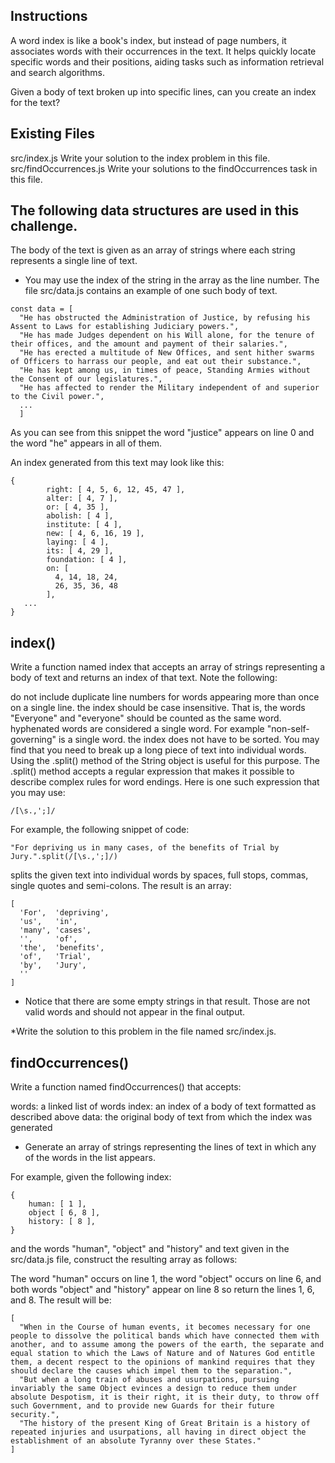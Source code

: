 Instructions
------------------------------------------------------------------------------------
A word index is like a book's index, but instead of page numbers, it associates words with their occurrences in the text. It helps quickly locate specific words and their positions, aiding tasks such as information retrieval and search algorithms.

Given a body of text broken up into specific lines, can you create an index for the text?

Existing Files
------------------------------------------------------------------------------------
src/index.js	Write your solution to the index problem in this file.
src/findOccurrences.js	Write your solutions to the findOccurrences task in this file.


The following data structures are used in this challenge.
------------------------------------------------------------------------------------
The body of the text is given as an array of strings where each string represents a single line of text. 
- You may use the index of the string in the array as the line number. 
The file src/data.js contains an example of one such body of text.
```
const data = [
  "He has obstructed the Administration of Justice, by refusing his Assent to Laws for establishing Judiciary powers.",
  "He has made Judges dependent on his Will alone, for the tenure of their offices, and the amount and payment of their salaries.",
  "He has erected a multitude of New Offices, and sent hither swarms of Officers to harrass our people, and eat out their substance.",
  "He has kept among us, in times of peace, Standing Armies without the Consent of our legislatures.",
  "He has affected to render the Military independent of and superior to the Civil power.",
  ...
  ]
```
As you can see from this snippet the word "justice" appears on line 0 and the word "he" appears in all of them.

An index generated from this text may look like this:
```
{
        right: [ 4, 5, 6, 12, 45, 47 ],
        alter: [ 4, 7 ],
        or: [ 4, 35 ],
        abolish: [ 4 ],
        institute: [ 4 ],
        new: [ 4, 6, 16, 19 ],
        laying: [ 4 ],
        its: [ 4, 29 ],
        foundation: [ 4 ],
        on: [
          4, 14, 18, 24,
          26, 35, 36, 48
        ],
   ...
}
```
index()
------------------------------------------------------------------------------------
Write a function named index that accepts an array of strings representing a body of text and returns an index of that text. Note the following:

do not include duplicate line numbers for words appearing more than once on a single line.
the index should be case insensitive. That is, the words "Everyone" and "everyone" should be counted as the same word.
hyphenated words are considered a single word. For example "non-self-governing" is a single word.
the index does not have to be sorted.
You may find that you need to break up a long piece of text into individual words. Using the .split() method of the String object is useful for this purpose. The .split() method accepts a regular expression that makes it possible to describe complex rules for word endings. Here is one such expression that you may use:
```
/[\s.,';]/
```
For example, the following snippet of code:
```
"For depriving us in many cases, of the benefits of Trial by Jury.".split(/[\s.,';]/)
```
splits the given text into individual words by spaces, full stops, commas, single quotes and semi-colons. The result is an array:
```
[
  'For',  'depriving',
  'us',   'in',       
  'many', 'cases',    
  '',     'of',       
  'the',  'benefits', 
  'of',   'Trial',    
  'by',   'Jury',     
  ''
]
```
- Notice that there are some empty strings in that result. Those are not valid words and should not appear in the final output.

*Write the solution to this problem in the file named src/index.js.

findOccurrences()
------------------------------------------------------------------------------------
Write a function named findOccurrences() that accepts:

words: a linked list of words
index: an index of a body of text formatted as described above
data: the original body of text from which the index was generated
- Generate an array of strings representing the lines of text in which any of the words in the list appears.

For example, given the following index:
```
{
    human: [ 1 ],
    object [ 6, 8 ],
    history: [ 8 ],
}
```
and the words "human", "object" and "history" and text given in the src/data.js file, construct the resulting array as follows:

The word "human" occurs on line 1, the word "object" occurs on line 6, and both words "object" and "history" appear on line 8 so return the lines 1, 6, and 8. The result will be:
```
[
  "When in the Course of human events, it becomes necessary for one people to dissolve the political bands which have connected them with another, and to assume among the powers of the earth, the separate and equal station to which the Laws of Nature and of Natures God entitle them, a decent respect to the opinions of mankind requires that they should declare the causes which impel them to the separation.",
  "But when a long train of abuses and usurpations, pursuing invariably the same Object evinces a design to reduce them under absolute Despotism, it is their right, it is their duty, to throw off such Government, and to provide new Guards for their future security.",
  "The history of the present King of Great Britain is a history of repeated injuries and usurpations, all having in direct object the establishment of an absolute Tyranny over these States."
]
```